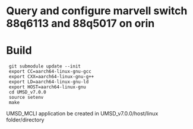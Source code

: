 # Query and configure marvell switch 88q6113 and 88q5017 on orin


# Build
```
 git submodule update --init
 export CC=aarch64-linux-gnu-gcc
 export CXX=aarch64-linux-gnu-g++
 export LD=aarch64-linux-gnu-ld
 export HOST=aarch64-linux-gnu
 cd UMSD_v7.0.0
 source setenv
 make
```

 UMSD_MCLI application be created in UMSD_v7.0.0/host/linux folder/directory
